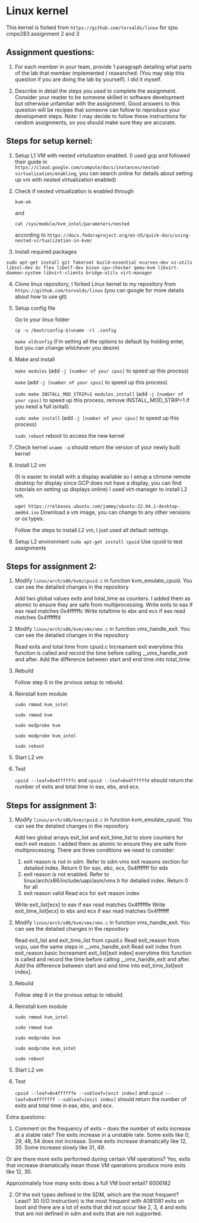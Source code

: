 Linux kernel
============
This kernel is forked from ``https://github.com/torvalds/linux`` for sjsu cmpe283 assignment 2 and 3

## Assignment questions:
1. For each member in your team, provide 1 paragraph detailing what parts of the lab that member 
implemented / researched. (You may skip this question if you are doing the lab by yourself).
    I did it myself.

2. Describe in detail the steps you used to complete the assignment. Consider your reader to be someone 
skilled in software development but otherwise unfamiliar with the assignment. Good answers to this 
question will be recipes that someone can follow to reproduce your development steps.
Note: I may decide to follow these instructions for random assignments, so you should make sure 
they are accurate.

## Steps for setup kernel:
1. Setup L1 VM with nested virtulization enabled. (I used gcp and followed their guide in ``https://cloud.google.com/compute/docs/instances/nested-virtualization/enabling``, you can search online for details about setting up vm with nested virtualization enabled)

2. Check if nested virtualization is enabled through 

    ``kvm-ok`` 

    and 

    ``cat /sys/module/kvm_intel/parameters/nested`` 

    according to ``https://docs.fedoraproject.org/en-US/quick-docs/using-nested-virtualization-in-kvm/``

3. Install required packages

``sudo apt-get install git fakeroot build-essential ncurses-dev xz-utils libssl-dev bc flex libelf-dev bison cpu-checker qemu-kvm libvirt-daemon-system libvirt-clients bridge-utils virt-manager``

4. Clone linux repository, I forked Linux kernel to my repository from ``https://github.com/torvalds/linux`` (you can google for more details about how to use git)

5. Setup config file

    Go to your linux folder

    ``cp -v /boot/config-$(uname -r) .config``

    ``make oldconfig`` (I'm setting all the options to default by holding enter, but you can change whichever you desire)

6. Make and install

    ``make modules`` (add ``-j [number of your cpus]`` to speed up this process)

    ``make`` (add ``-j [number of your cpus]`` to speed up this process)

    ``sudo make INSTALL_MOD_STRIP=1 modules_install`` (add ``-j [number of your cpus]`` to speed up this process, remove INSTALL_MOD_STRIP=1 if you need a full isntall)

    ``sudo make install`` (add ``-j [number of your cpus]`` to speed up this process)

    ``sudo reboot`` reboot to access the new kernel

7. Check kernel
    ``uname -a`` should return the version of your newly built kernel

8. Install L2 vm

    (It is easier to install with a display available so I setup a chrome remote desktop for display since GCP does not have a display, you can find tutorials on setting up displays online)
    I used virt-manager to install L2 vm. 

    ``wget https://releases.ubuntu.com/jammy/ubuntu-22.04.1-desktop-amd64.iso`` Download a vm image, you can change to any other versions or os types.

    Follow the steps to install L2 vm, I just used all default settings.

9. Setup L2 environment
    ``sudo apt-get install cpuid`` Use cpuid to test assignments

## Steps for assignment 2:
1. Modify ``linux/arch/x86/kvm/cpuid.c`` in function kvm_emulate_cpuid. You can see the detailed changes in the repository

    Add two global values exits and total_time as counters. I added them as atomic to ensure they are safe from multiprocessing.
    Write exits to eax if eax read matches 0x4ffffffc
    Write totaltime to ebx and ecx if eax read matches 0x4ffffffd

2. Modify ``linux/arch/x86/kvm/vmx/vmx.c`` in function vmx_handle_exit. You can see the detailed changes in the repository

    Read exits and total time from cpuid.c
    Increament exit everytime this function is called and record the time before calling __vmx_handle_exit and after.
    Add the difference between start and end time into total_time.

3. Rebuild

    Follow step 6 in the prvious setup to rebuild.

4. Reinstall kvm module

    ``sudo rmmod kvm_intel``

    ``sudo rmmod kvm``

    ``sudo modprobe kvm``

    ``sudo modprobe kvm_intel``

    ``sudo reboot``

5. Start L2 vm

6. Test

    ``cpuid --leaf=0x4ffffffc`` and ``cpuid --leaf=0x4ffffffd`` should return the number of exits and total time in eax, ebx, and ecx.
    
## Steps for assignment 3:
1. Modify ``linux/arch/x86/kvm/cpuid.c`` in function kvm_emulate_cpuid. You can see the detailed changes in the repository

    Add two global arrays exit_list and exit_time_list to store counters for each exit reason. I added them as atomic to ensure they are safe from multiprocessing.
    There are three conditions we need to consider:
    1. exit reason is not in sdm. Refer to sdm vmx exit reasons section for detailed index.
        Return 0 for eax, ebc, ecx, 0x4fffffff for edx
    2. exit reason is not enabled. Refer to linux/arch/x86/include/uapi/asm/vmx.h for detailed index.
        Return 0 for all
    3. exit reason valid
        Read ecx for exit reason index
        
    Write exit_list[ecx] to eax if eax read matches 0x4ffffffe
    Write exit_time_list[ecx] to ebx and ecx if eax read matches 0x4fffffff
        

2. Modify ``linux/arch/x86/kvm/vmx/vmx.c`` in function vmx_handle_exit. You can see the detailed changes in the repository

    Read exit_list and exit_time_list from cpuid.c
    Read exit_reason from vcpu, use the same steps in __vmx_handle_exit
    Read exit index from exit_reason.basic
    Increament exit_list[exit index] everytime this function is called and record the time before calling __vmx_handle_exit and after.
    Add the difference between start and end time into exit_time_list[exit index].

3. Rebuild

    Follow step 6 in the prvious setup to rebuild.

4. Reinstall kvm module

    ``sudo rmmod kvm_intel``

    ``sudo rmmod kvm``

    ``sudo modprobe kvm``

    ``sudo modprobe kvm_intel``

    ``sudo reboot``

5. Start L2 vm

6. Test

    ``cpuid --leaf=0x4ffffffe --subleaf=[exit index]`` and ``cpuid --leaf=0x4fffffff --subleaf=[exit index]`` should return the number of exits and total time in eax, ebx, and ecx.
    
Extra questions:
1. Comment on the frequency of exits – does the number of exits increase at a stable rate? 
The exits increase in a unstable rate. Some exits like 0, 29, 48, 54 does not increase. Some exits increase dramatically like 12, 30. Some increase slowly like 31, 49.

Or are there more exits performed during certain VM operations?
Yes, exits that increase dramatically mean those VM operations produce more exits like 12, 30.

Approximately how many exits does a full VM boot entail?
6006182

2. Of the exit types defined in the SDM, which are the most frequent? Least?
30 (I/O Instruction) is the most frequent with 4081081 exits on boot and there are a lot of exits that did not occur like 2, 3, 4 and exits that are not defined in sdm and exits that are not supported.
